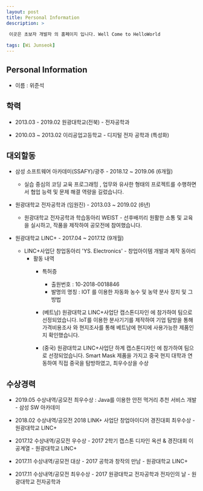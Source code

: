 ```yaml
---
layout: post
title: Personal Information
description: >
 
 이곳은 초보자 개발자 의 홈페이지 입니다. Well Come to HelloWorld

tags: [Wi Junseok]
---
```


## Personal Information

- 이름 : 위준석

## 학력
  - 2013.03 - 2019.02 원광대학교(전북) - 전자공학과

  - 2010.03 ~ 2013.02 이리공업고등학교 - 디지털 전자 공학과 (특성화)

## 대외할동

  - 삼성 소프트웨어 아카데미(SSAFY)/광주 - 2018.12 ~ 2019.06 (6개월)
      - 실습 중심의 코딩 교육 프로그래밍 , 업무와 유사한 형태의 프로젝트를 수행하면서 협업 능력 및 문제 해결 역량을 길렀습니다.

  - 원광대학교 전자공학과 (임원진) - 2013.03 ~ 2019.02 (6년)
      - 원광대학교 전자공학과 학습동아리 WEIST - 선후배끼리 원활한 소통 및 교육을 실시하고, 작품을 제작하여 공모전에 참여했습니다.

  - 원광대학교 LINC+  - 2017.04 ~ 2017.12 (9개월)
    - LINC+사업단 창업동아리 'YS. Electronics' - 창업아이템 개발과 제작 동아리
      - 활동 내역
         - 특허증 
            - 출원번호 : 10-2018-0018846
            - 발명의 명칭 : IOT 를 이용한 자동화 농수 및 농약 분사 장치 및 그 방법

         - (베트남) 원광대학교 LINC+사업단 캡스톤디자인 에 참가하여 팀으로 선정되었습니다. IoT를 이용한 분사기기를 제작하여 기업 탐방을 통해 가격비용조사 와 현지조사를 통해 베트남에 현지에 사용가능한 제품인지 확인했습니다.

         - (중국) 원광대학교 LINC+사업단 하계 캡스톤디자인 에 참가하여 팀으로 선정되었습니다. Smart Mask 제품을 가지고 중국 현지 대학과 연동하여 직접 중국을 탐방하였고, 최우수상을 수상


## 수상경력

- 2019.05	수상내역/공모전	최우수상 : Java를 이용한 안전 먹거리 추천 서비스 개발 - 삼성 SW 아카데미 

- 2018.02	수상내역/공모전	2018 LINK+ 사업단 창업아이디어 경진대회 최우수상 - 원광대학교 LINC+

- 2017.12	수상내역/공모전	우수상 - 2017 2학기 캡스톤 디자인 옥션 & 경진대회 이공계열 - 원광대학교 LINC+

- 2017.11	수상내역/공모전	대상 - 2017 공학과 창작의 만남 - 원광대학교 LINC+

- 2017.11	수상내역/공모전	최우수상 - 2017 원광대학교 전자공학과 전자인의 날 - 원광대학교 전자공학과	



